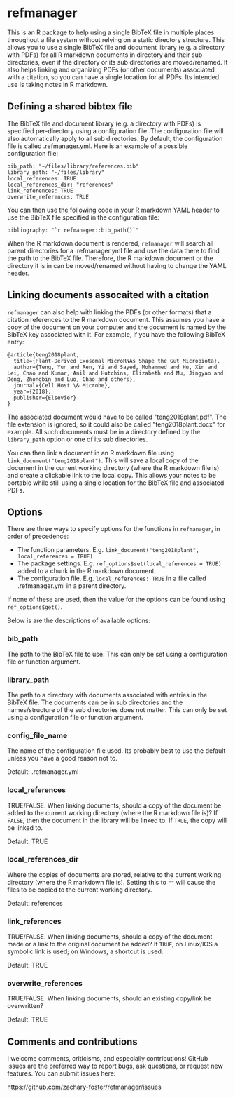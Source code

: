 
<!-- README.md is generated from README.Rmd. Please edit that file -->
refmanager
==========

This is an R package to help using a single BibTeX file in multiple places throughout a file system without relying on a static directory structure. This allows you to use a single BibTeX file and document library (e.g. a directory with PDFs) for all R markdown documents in directory and their sub directories, even if the directory or its sub directories are moved/renamed. It also helps linking and organizing PDFs (or other documents) associated with a citation, so you can have a single location for all PDFs. Its intended use is taking notes in R markdown.

Defining a shared bibtex file
-----------------------------

The BibTeX file and document library (e.g. a directory with PDFs) is specified per-directory using a configuration file. The configuration file will also automatically apply to all sub directories. By default, the configuration file is called .refmanager.yml. Here is an example of a possible configuration file:

    bib_path: "~/files/library/references.bib"
    library_path: "~/files/library"
    local_references: TRUE
    local_references_dir: "references" 
    link_references: TRUE
    overwrite_references: TRUE

You can then use the following code in your R markdown YAML header to use the BibTeX file specified in the configuration file:

`` bibliography: "`r refmanager::bib_path()`" ``

When the R markdown document is rendered, `refmanager` will search all parent directories for a .refmanager.yml file and use the data there to find the path to the BibTeX file. Therefore, the R markdown document or the directory it is in can be moved/renamed without having to change the YAML header.

Linking documents assocaited with a citation
--------------------------------------------

`refmanager` can also help with linking the PDFs (or other formats) that a citation references to the R markdown document. This assumes you have a copy of the document on your computer and the document is named by the BibTeX key associated with it. For example, if you have the following BibTeX entry:

    @article{teng2018plant,
      title={Plant-Derived Exosomal MicroRNAs Shape the Gut Microbiota},
      author={Teng, Yun and Ren, Yi and Sayed, Mohammed and Hu, Xin and Lei, Chao and Kumar, Anil and Hutchins, Elizabeth and Mu, Jingyao and Deng, Zhongbin and Luo, Chao and others},
      journal={Cell Host \& Microbe},
      year={2018},
      publisher={Elsevier}
    }

The associated document would have to be called "teng2018plant.pdf". The file extension is ignored, so it could also be called "teng2018plant.docx" for example. All such documents must be in a directory defined by the `library_path` option or one of its sub directories.

You can then link a document in an R markdown file using `link_document("teng2018plant")`. This will save a local copy of the document in the current working directory (where the R markdown file is) and create a clickable link to the local copy. This allows your notes to be portable while still using a single location for the BibTeX file and associated PDFs.

Options
-------

There are three ways to specify options for the functions in `refmanager`, in order of precedence:

-   The function parameters. E.g. `link_document("teng2018plant", local_references = TRUE)`
-   The package settings. E.g. `ref_options$set(local_references = TRUE)` added to a chunk in the R markdown document.
-   The configuration file. E.g. `local_references: TRUE` in a file called .refmanager.yml in a parent directory.

If none of these are used, then the value for the options can be found using `ref_options$get()`.

Below is are the descriptions of available options:

### bib\_path

The path to the BibTeX file to use. This can only be set using a configuration file or function argument.

### library\_path

The path to a directory with documents associated with entries in the BibTeX file. The documents can be in sub directories and the names/structure of the sub directories does not matter. This can only be set using a configuration file or function argument.

### config\_file\_name

The name of the configuration file used. Its probably best to use the default unless you have a good reason not to.

Default: .refmanager.yml

### local\_references

TRUE/FALSE. When linking documents, should a copy of the document be added to the current working directory (where the R markdown file is)? If `FALSE`, then the document in the library will be linked to. If `TRUE`, the copy will be linked to.

Default: TRUE

### local\_references\_dir

Where the copies of documents are stored, relative to the current working directory (where the R markdown file is). Setting this to `""` will cause the files to be copied to the current working directory.

Default: references

### link\_references

TRUE/FALSE. When linking documents, should a copy of the document made or a link to the original document be added? If `TRUE`, on Linux/IOS a symbolic link is used; on Windows, a shortcut is used.

Default: TRUE

### overwrite\_references

TRUE/FALSE. When linking documents, should an existing copy/link be overwritten?

Default: TRUE

Comments and contributions
--------------------------

I welcome comments, criticisms, and especially contributions! GitHub issues are the preferred way to report bugs, ask questions, or request new features. You can submit issues here:

<https://github.com/zachary-foster/refmanager/issues>
